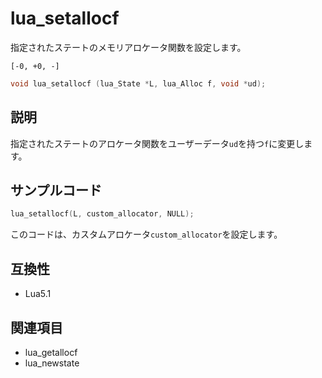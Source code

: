 # lua_setallocf

指定されたステートのメモリアロケータ関数を設定します。

`[-0, +0, -]`

```c
void lua_setallocf (lua_State *L, lua_Alloc f, void *ud);
```

## 説明

指定されたステートのアロケータ関数をユーザーデータ`ud`を持つ`f`に変更します。

## サンプルコード

```c
lua_setallocf(L, custom_allocator, NULL);
```

このコードは、カスタムアロケータ`custom_allocator`を設定します。

## 互換性

- Lua5.1

## 関連項目

- lua_getallocf
- lua_newstate